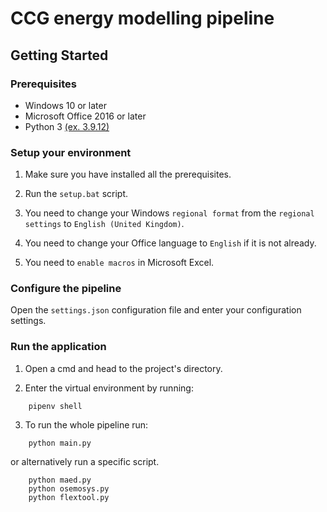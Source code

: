 # CCG energy modelling pipeline

## Getting Started

### Prerequisites
 - Windows 10 or later
 - Microsoft Office 2016 or later
 - Python 3 [(ex. 3.9.12)](https://www.python.org/downloads/release/python-3912/)

### Setup your environment 

1. Make sure you have installed all the prerequisites.

2. Run the `setup.bat` script.

3. You need to change your Windows `regional format` from the `regional settings` to `English (United Kingdom)`.

4. You need to change your Office language to `English` if it is not already.

5. You need to `enable macros` in Microsoft Excel.

### Configure the pipeline

Open the `settings.json` configuration file and enter your configuration settings.

### Run the application

1. Open a cmd and head to the project's directory.

2. Enter the virtual environment by running:
```
    pipenv shell
```

3. To run the whole pipeline run:
```
    python main.py
```
or alternatively run a specific script.

```
    python maed.py
    python osemosys.py
    python flextool.py
```
